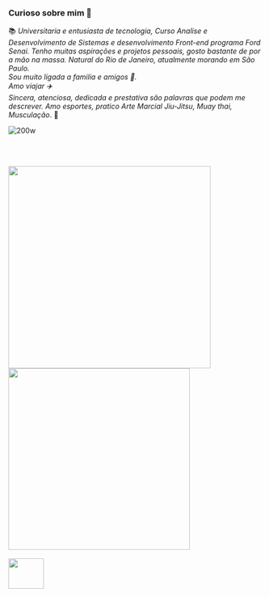 ### Curioso sobre mim 👀
📚 *Universitaria e entusiasta de tecnologia, Curso Analise e Desenvolvimento de Sistemas e desenvolvimento Front-end programa Ford<enter> Senai.
  Tenho muitas aspirações e projetos pessoais, gosto bastante de por a mão na massa. 
  Natural do Rio de Janeiro, atualmente morando em São Paulo. </br>
  Sou muito ligada a familia e amigos 🥰. </br>
  Amo viajar ✈️ </br>
  Sincera, atenciosa, dedicada e prestativa são palavras que podem me descrever.
  Amo esportes, pratico Arte Marcial Jiu-Jitsu, Muay thai, Musculação*. 🦾
  
![200w](https://user-images.githubusercontent.com/112412422/224308271-c5b8b4a9-b27b-4260-80f1-10f566bf3a08.gif)

<br><br>
<div>
  <a href="https://github.com/jordanea-statute">
  <img width="400px" src="https://github-readme-stats.vercel.app/api?username=jordanea-statute&show_icons=true&theme=tokyonight"/>
  <img width="359px" src="https://github-readme-stats.vercel.app/api/top-langs/?username=jordanea-statute&layout=compact&theme=tokyonight"/>
  <br><br>
  <img align="center" height ="60px" width="70px" src =https://skillicons.dev/icons?i=vscode,javascript,git,github,html,css,node.js)(https://skillicons.dev)/></p>
</div>

<!--

**jordanea-statute/jordanea-statute** is a ✨ _special_ ✨ repository because its `README.md` (this file) appears on your GitHub profile.

- 🔭 I’m currently working on ...
- 🌱 I’m currently learning ...
- 👯 I’m looking to collaborate on ...
- 🤔 I’m looking for help with ...
- 💬 Ask me about ...
- 📫 How to reach me: ...
- 😄 Pronouns: ...
- ⚡ Fun fact: ...

-->
